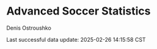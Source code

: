 # Advanced Soccer Statistics
Denis Ostroushko

<!-- gfm -->

Last successful data update: 2025-02-26 14:15:58 CST
